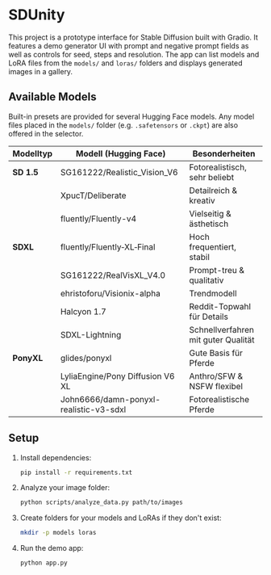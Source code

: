 # SDUnity

This project is a prototype interface for Stable Diffusion built with Gradio.
It features a demo generator UI with prompt and negative prompt fields as well as
controls for seed, steps and resolution. The app can list models and LoRA files
from the `models/` and `loras/` folders and displays generated images in a
gallery.

## Available Models

Built-in presets are provided for several Hugging Face models. Any model files
placed in the `models/` folder (e.g. `.safetensors` or `.ckpt`) are also offered
in the selector.

| Modelltyp | Modell (Hugging Face) | Besonderheiten |
| --------- | --------------------- | -------------- |
| **SD 1.5** | SG161222/Realistic_Vision_V6 | Fotorealistisch, sehr beliebt |
| | XpucT/Deliberate | Detailreich & kreativ |
| | fluently/Fluently-v4 | Vielseitig & ästhetisch |
| **SDXL** | fluently/Fluently‑XL‑Final | Hoch frequentiert, stabil |
| | SG161222/RealVisXL_V4.0 | Prompt-treu & qualitativ |
| | ehristoforu/Visionix-alpha | Trendmodell |
| | Halcyon 1.7 | Reddit-Topwahl für Details |
| | SDXL-Lightning | Schnellverfahren mit guter Qualität |
| **PonyXL** | glides/ponyxl | Gute Basis für Pferde |
| | LyliaEngine/Pony Diffusion V6 XL | Anthro/SFW & NSFW flexibel |
| | John6666/damn-ponyxl-realistic-v3-sdxl | Fotorealistische Pferde |

## Setup

1. Install dependencies:
   ```bash
   pip install -r requirements.txt
   ```
2. Analyze your image folder:
   ```bash
   python scripts/analyze_data.py path/to/images
   ```
3. Create folders for your models and LoRAs if they don't exist:
   ```bash
   mkdir -p models loras
   ```
4. Run the demo app:
   ```bash
   python app.py
   ```
